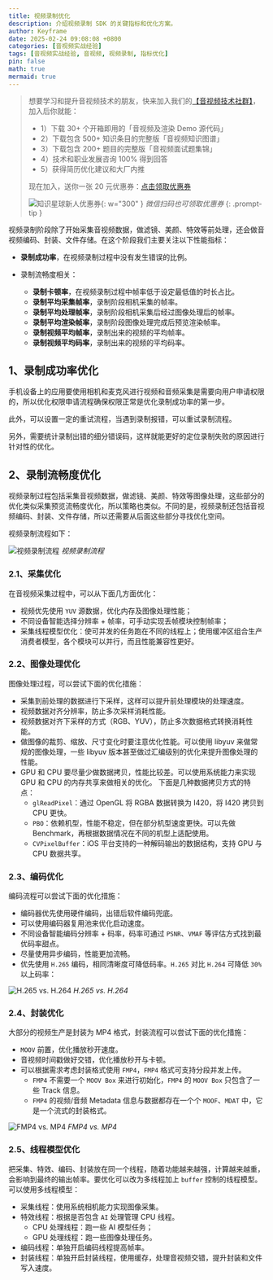 ```yaml
---
title: 视频录制优化
description: 介绍视频录制 SDK 的关键指标和优化方案。
author: Keyframe
date: 2025-02-24 09:08:08 +0800
categories: [音视频实战经验]
tags: [音视频实战经验, 音视频, 视频录制, 指标优化]
pin: false
math: true
mermaid: true
---
```


>想要学习和提升音视频技术的朋友，快来加入我们的<a href="https://t.zsxq.com/jRprT" target="_blank" rel="noopener noreferrer">【音视频技术社群】</a>，加入后你就能：
>
>- 1）下载 30+ 个开箱即用的「音视频及渲染 Demo 源代码」
>- 2）下载包含 500+ 知识条目的完整版「音视频知识图谱」
>- 3）下载包含 200+ 题目的完整版「音视频面试题集锦」
>- 4）技术和职业发展咨询 100% 得到回答
>- 5）获得简历优化建议和大厂内推
>  
>现在加入，送你一张 20 元优惠券：<a href="https://t.zsxq.com/jRprT" target="_blank" rel="noopener noreferrer">点击领取优惠券</a>
>
>![知识星球新人优惠券](assets/img/keyframe-zsxq-coupon.png){: w="300" }
>_微信扫码也可领取优惠券_
{: .prompt-tip }

视频录制阶段除了开始采集音视频数据，做滤镜、美颜、特效等前处理，还会做音视频编码、封装、文件存储。在这个阶段我们主要关注以下性能指标：


- **录制成功率**，在视频录制过程中没有发生错误的比例。

- 录制流畅度相关：
	- **录制卡顿率**，在视频录制过程中帧率低于设定最低值的时长占比。
	- **录制平均采集帧率**，录制阶段相机采集的帧率。
	- **录制平均处理帧率**，录制阶段相机采集后经过图像处理后的帧率。
	- **录制平均渲染帧率**，录制阶段图像处理完成后预览渲染帧率。
	- **录制视频平均帧率**，录制出来的视频的平均帧率。
	- **录制视频平均码率**，录制出来的视频的平均码率。


## 1、录制成功率优化

手机设备上的应用要使用相机和麦克风进行视频和音频采集是需要向用户申请权限的，所以优化权限申请流程确保权限正常是优化录制成功率的第一步。

此外，可以设置一定的重试流程，当遇到录制报错，可以重试录制流程。

另外，需要统计录制出错的细分错误码，这样就能更好的定位录制失败的原因进行针对性的优化。





## 2、录制流畅度优化

视频录制过程包括采集音视频数据，做滤镜、美颜、特效等图像处理，这些部分的优化类似采集预览流畅度优化，所以策略也类似。不同的是，视频录制还包括音视频编码、封装、文件存储，所以还需要从后面这些部分寻找优化空间。

视频录制流程如下：

![视频录制流程](assets/resource/av-experience/video_record.png)
_视频录制流程_

### 2.1、采集优化

在音视频采集过程中，可以从下面几方面优化：

- 视频优先使用 `YUV` 源数据，优化内存及图像处理性能；
- 不同设备智能选择分辨率 + 帧率，可手动实现丢帧模块控制帧率；
- 采集线程模型优化：使可并发的任务跑在不同的线程上；使用缓冲区组合生产消费者模型，各个模块可以并行，而且性能兼容性更好。

### 2.2、图像处理优化

图像处理过程，可以尝试下面的优化措施：

- 采集到前处理的数据进行下采样，这样可以提升前处理模块的处理速度。
- 视频数据对齐分辨率，防止多次采样消耗性能。
- 视频数据对齐下采样的方式（RGB、YUV），防止多次数据格式转换消耗性能。
- 做图像的裁剪、缩放、尺寸变化时要注意优化性能。可以使用 libyuv 来做常规的图像处理，一些 libyuv 版本甚至做过汇编级别的优化来提升图像处理的性能。
- GPU 和 CPU 要尽量少做数据拷贝，性能比较差。可以使用系统能力来实现 GPU 和 CPU 的内存共享来做相关的优化。 下面是几种数据拷贝方式的特点：
	- `glReadPixel`：通过 OpenGL 将 RGBA 数据转换为 I420，将 I420 拷贝到 CPU 更快。
	- `PBO`：依赖机型，性能不稳定，但在部分机型速度更快。可以先做 Benchmark，再根据数据情况在不同的机型上适配使用。
	- `CVPixelBuffer`：iOS 平台支持的一种解码输出的数据结构，支持 GPU 与 CPU 数据共享。

### 2.3、编码优化

编码流程可以尝试下面的优化措施：

- 编码器优先使用硬件编码，出错后软件编码兜底。
- 可以使用编码器复用池来优化启动速度。
- 不同设备智能编码分辨率 + 码率，码率可通过 `PSNR`、`VMAF` 等评估方式找到最优码率甜点。
- 尽量使用异步编码，性能更加流畅。
- 优先使用 `H.265` 编码，相同清晰度可降低码率。`H.265` 对比 `H.264` 可降低 `30%` 以上码率：

![H.265 vs. H.264](assets/resource/av-experience/video_record_hevc_bitrate.jpeg)
_H.265 vs. H.264_

### 2.4、封装优化

大部分的视频生产是封装为 MP4 格式，封装流程可以尝试下面的优化措施：

- `MOOV` 前置，优化播放秒开速度。
- 音视频时间戳做好交错，优化播放秒开与卡顿。
- 可以根据需求考虑封装格式使用 `FMP4`，`FMP4` 格式可支持分段并发上传。
	- `FMP4` 不需要一个 `MOOV Box` 来进行初始化，`FMP4` 的 `MOOV Box` 只包含了一些 Track 信息。
	- `FMP4` 的视频/音频 Metadata 信息与数据都存在一个个 `MOOF`、`MDAT` 中，它是一个流式的封装格式。

![FMP4 vs. MP4](assets/resource/av-experience/video_record_fmp4.jpeg)
_FMP4 vs. MP4_

### 2.5、线程模型优化

把采集、特效、编码、封装放在同一个线程，随着功能越来越强，计算越来越重，会影响到最终的输出帧率。要优化可以改为多线程加上 `buffer` 控制的线程模型。可以使用多线程模型：

- 采集线程：使用系统相机能力实现图像采集。
- 特效线程：根据是否包含 `AI` 处理管理 CPU 线程。
	- CPU 处理线程：跑一些 AI 模型任务；
	- GPU 处理线程：跑一些图像处理任务。
- 编码线程：单独开启编码线程提高帧率。
- 封装线程：单独开启封装线程，使用缓存，处理音视频交错，提升封装和文件写入速度。




